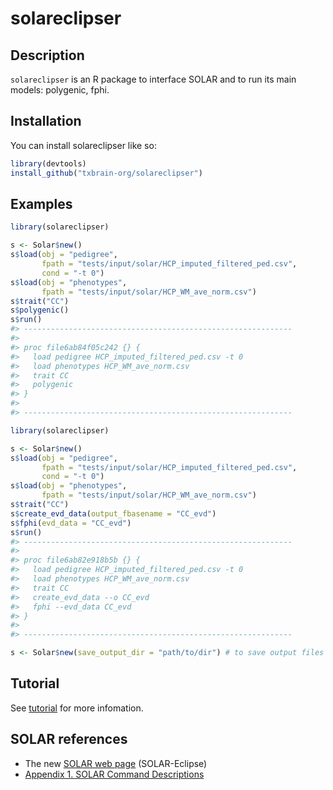 
<!-- README.md is generated from README.Rmd. Please edit that file -->

# solareclipser

<!-- badges: start -->

<!-- badges: end -->

## Description

`solareclipser` is an R package to interface SOLAR and to run its main
models: polygenic, fphi.

## Installation

You can install solareclipser like so:

``` r
library(devtools)
install_github("txbrain-org/solareclipser")
```

## Examples

``` r
library(solareclipser)

s <- Solar$new()
s$load(obj = "pedigree",
       fpath = "tests/input/solar/HCP_imputed_filtered_ped.csv",
       cond = "-t 0")
s$load(obj = "phenotypes",
       fpath = "tests/input/solar/HCP_WM_ave_norm.csv")
s$trait("CC")
s$polygenic()
s$run()
#> ------------------------------------------------------------
#> 
#> proc file6ab84f05c242 {} {
#>   load pedigree HCP_imputed_filtered_ped.csv -t 0
#>   load phenotypes HCP_WM_ave_norm.csv
#>   trait CC
#>   polygenic
#> }
#> 
#> ------------------------------------------------------------
```

``` r
library(solareclipser)

s <- Solar$new()
s$load(obj = "pedigree",
       fpath = "tests/input/solar/HCP_imputed_filtered_ped.csv",
       cond = "-t 0")
s$load(obj = "phenotypes",
       fpath = "tests/input/solar/HCP_WM_ave_norm.csv")
s$trait("CC")
s$create_evd_data(output_fbasename = "CC_evd")
s$fphi(evd_data = "CC_evd")
s$run()
#> ------------------------------------------------------------
#> 
#> proc file6ab82e918b5b {} {
#>   load pedigree HCP_imputed_filtered_ped.csv -t 0
#>   load phenotypes HCP_WM_ave_norm.csv
#>   trait CC
#>   create_evd_data --o CC_evd
#>   fphi --evd_data CC_evd
#> }
#> 
#> ------------------------------------------------------------
```

``` r
s <- Solar$new(save_output_dir = "path/to/dir") # to save output files
```

## Tutorial

See [tutorial](inst/doc/tutorial.md) for more infomation.

## SOLAR references

  - The new [SOLAR web page](https://solar-eclipse-genetics.org/)
    (SOLAR-Eclipse)
  - [Appendix 1. SOLAR Command
    Descriptions](http://helix.nih.gov/Documentation/solar-6.6.2-doc/91.appendix_1_text.html)
